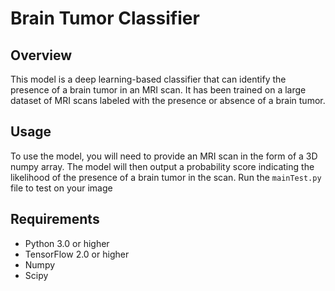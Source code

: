 # Brain Tumor Classifier

## Overview

This model is a deep learning-based classifier that can identify the presence of a brain tumor in an MRI scan. It has been trained on a large dataset of MRI scans labeled with the presence or absence of a brain tumor.

## Usage

To use the model, you will need to provide an MRI scan in the form of a 3D numpy array. The model will then output a probability score indicating the likelihood of the presence of a brain tumor in the scan.
Run the `mainTest.py` file to test on your image

## Requirements

- Python 3.0 or higher
- TensorFlow 2.0 or higher
- Numpy
- Scipy
